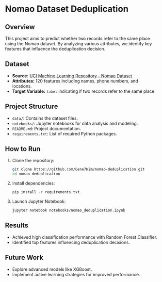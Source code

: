 # Nomao Dataset Deduplication

## Overview
This project aims to predict whether two records refer to the same place using the Nomao dataset. By analyzing various attributes, we identify key features that influence the deduplication decision.

## Dataset
- **Source:** [UCI Machine Learning Repository - Nomao Dataset](https://archive.ics.uci.edu/dataset/227/nomao)
- **Attributes:** 120 features including names, phone numbers, and locations.
- **Target Variable:** `label` indicating if two records refer to the same place.

## Project Structure
- `data/`: Contains the dataset files.
- `notebooks/`: Jupyter notebooks for data analysis and modeling.
- `README.md`: Project documentation.
- `requirements.txt`: List of required Python packages.

## How to Run
1. Clone the repository:
   ```bash
   git clone https://github.com/Gene7Him/nomao-deduplication.git
   cd nomao-deduplication
   ```

2. Install dependencies:
   ```bash
   pip install -r requirements.txt
   ```

3. Launch Jupyter Notebook:
   ```bash
   jupyter notebook notebooks/nomao_deduplication.ipynb
   ```

## Results
- Achieved high classification performance with Random Forest Classifier.
- Identified top features influencing deduplication decisions.

## Future Work
- Explore advanced models like XGBoost.
- Implement active learning strategies for improved performance.
